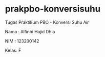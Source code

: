 # prakpbo-konversisuhu
Tugas Praktikum PBO - Konversi Suhu Air

Nama : Alfinhi Hajid Dhia

NIM  : 123200142

Kelas: F


